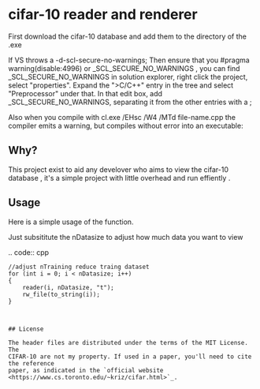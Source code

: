 # cifar-10 reader and renderer

First download the cifar-10 database and add them to the directory of the .exe

If VS throws a -d-scl-secure-no-warnings; 
Then ensure that you #pragma warning(disable:4996) or _SCL_SECURE_NO_WARNINGS , you can find 
_SCL_SECURE_NO_WARNINGS in solution explorer, right click the project, select "properties".
Expand the ">C/C++" entry in the tree and select "Preprocessor" under that. 
In that edit box, add _SCL_SECURE_NO_WARNINGS, separating it from the other entries with a ; 

Also when you compile with cl.exe /EHsc /W4 /MTd file-name.cpp the 
compiler emits a warning, but compiles without error into an executable:

## Why?

This project exist to aid any develover who aims to view the cifar-10 database , 
it's a simple project with little overhead and run effiently .



## Usage

Here is a simple usage of the function.

Just subsititute the nDatasize to adjust how much data you want to view

.. code:: cpp


	//adjust nTraining reduce traing dataset
	for (int i = 0; i < nDatasize; i++)
	{
		reader(i, nDatasize, "t");
		rw_file(to_string(i));
	}

```


## License

The header files are distributed under the terms of the MIT License. The
CIFAR-10 are not my property. If used in a paper, you'll need to cite the reference
paper, as indicated in the `official website <https://www.cs.toronto.edu/~kriz/cifar.html>`_.
